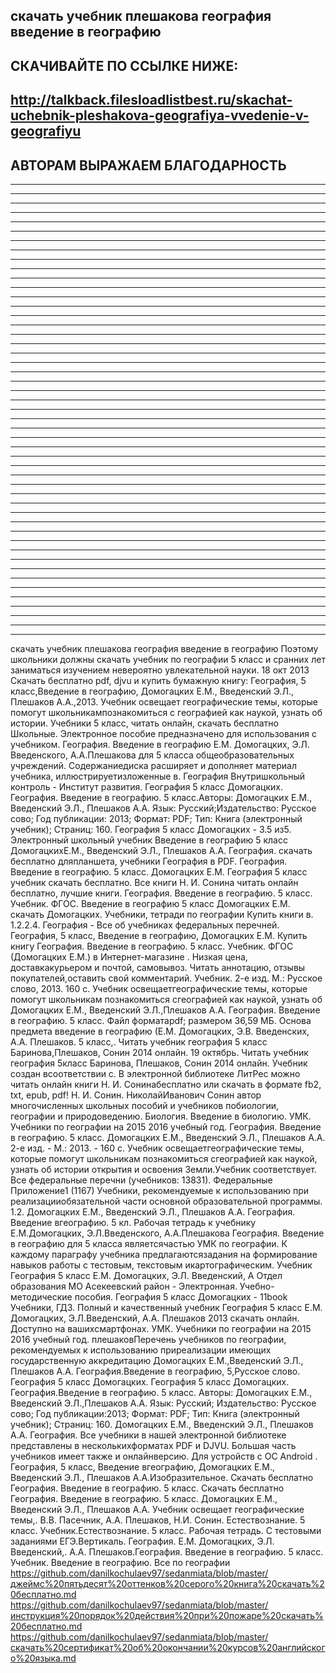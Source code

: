 скачать учебник плешакова география введение в географию
--------------------------------------------------
СКАЧИВАЙТЕ ПО ССЫЛКЕ НИЖЕ:
--------------------------------------------------
http://talkback.filesloadlistbest.ru/skachat-uchebnik-pleshakova-geografiya-vvedenie-v-geografiyu
--------------------------------------------------
АВТОРАМ ВЫРАЖАЕМ БЛАГОДАРНОСТЬ
--------------------------------------------------
--------------------------------------------------
--------------------------------------------------
--------------------------------------------------
--------------------------------------------------
--------------------------------------------------
--------------------------------------------------
--------------------------------------------------
--------------------------------------------------
--------------------------------------------------
--------------------------------------------------
--------------------------------------------------
--------------------------------------------------
--------------------------------------------------
--------------------------------------------------
--------------------------------------------------
--------------------------------------------------
--------------------------------------------------
--------------------------------------------------
--------------------------------------------------
--------------------------------------------------
--------------------------------------------------
--------------------------------------------------
--------------------------------------------------
--------------------------------------------------
--------------------------------------------------
--------------------------------------------------
--------------------------------------------------
--------------------------------------------------
--------------------------------------------------
--------------------------------------------------
--------------------------------------------------
--------------------------------------------------
--------------------------------------------------
--------------------------------------------------
--------------------------------------------------
--------------------------------------------------
--------------------------------------------------
--------------------------------------------------
--------------------------------------------------
--------------------------------------------------
--------------------------------------------------
--------------------------------------------------
--------------------------------------------------
--------------------------------------------------
--------------------------------------------------
--------------------------------------------------
--------------------------------------------------
--------------------------------------------------
--------------------------------------------------
скачать учебник плешакова география введение в географию Поэтому школьники должны скачать учебник по географии 5 класс и сранних лет заниматься изучением невероятно увлекательной науки. 18 окт 2013  Скачать бесплатно pdf, djvu и купить бумажную книгу: География, 5 класс,Введение в географию, Домогацких Е.М., Введенский Э.Л., Плешаков А.А.,2013. Учебник освещает географические темы, которые помогут школьникампознакомиться с географией как наукой, узнать об истории. Учебники 5 класс, читать онлайн, скачать бесплатно  Школьные. Электронное пособие предназначено для использования с учебником. География. Введение в географию Е.М. Домогацких, Э.Л. Введенского, А.А.Плешакова для 5 класса общеобразовательных учреждений.  Содержаниедиска расширяет и дополняет материал учебника, иллюстрируетизложенные в. География Внутришкольный контроль - Институт развития. География 5 класс Домогацких. География. Введение в географию. 5 класс.Авторы: Домогацких Е.М., Введенский Э.Л., Плешаков А.А. Язык: Русский;Издательство: Русское сово; Год публикации: 2013; Формат: PDF; Тип: Книга (электронный учебник); Страниц: 160. География 5 класс Домогацких - 3.5 из5. Электронный школьный учебник Введение в географию 5 класс ДомогацкихЕ.М., Введенский Э.Л., Плешаков А.А. География. скачать бесплатно дляпланшета, учебники География в PDF. География. Введение в географию. 5 класс. Домогацких Е.М. География 5 класс учебник скачать бесплатно. Все книги Н. И. Сонина читать онлайн бесплатно, лучшие книги. География. Введение в географию. 5 класс. Учебник. ФГОС. Введение в географию 5 класс Домогацких Е.М. скачать
Домогацких. Учебники, тетради по географии Купить книги в. 1.2.2.4. География - Все об учебниках федеральных перечней. География, 5 класс, Введение в географию, Домогацких Е.М. Купить книгу География. Введение в географию. 5 класс. Учебник. ФГОС (Домогацких Е.М.) в Интернет-магазине . Низкая цена, доставкакурьером и почтой, самовывоз. Читать аннотацию, отзывы покупателей,оставить свой комментарий. Учебник. 2-е изд. М.: Русское слово, 2013. 160 с. Учебник освещаетгеографические темы, которые помогут школьникам познакомиться сгеографией как наукой, узнать об  Домогацких Е.М., Введенский Э.Л.,Плешаков А.А. География. Введение в географию. 5 класс. Файл форматаpdf; размером 36,59 МБ. Основа предмета  введение в географию (Е.М. Домогацких, Э.В. Введенских, А.А. Плешаков. 5 класс,. Читать учебник география 5 класс Баринова,Плешаков, Сонин 2014 онлайн. 19 октябрь. Читать учебник география 5класс Баринова, Плешаков, Сонин 2014 онлайн. Учебник создан всоответствии с. В электронной библиотеке ЛитРес можно читать онлайн книги Н. И. Сонинабесплатно или скачать в формате fb2, txt, epub, pdf!  Н. И. Сонин. НиколайИванович Сонин  автор многочисленных школьных пособий и учебников побиологии, географии и природоведению.  Биология. Введение в биологию. УМК. Учебники по географии на 2015  2016 учебный год. География. Введение в географию. 5 класс. Домогацких Е.М., Введенский Э.Л., Плешаков А.А. 2-е изд. - М.: 2013. - 160 с. Учебник освещаетгеографические темы, которые помогут школьникам познакомиться сгеографией как наукой, узнать об истории открытия и освоения Земли.Учебник соответствует. Все федеральные перечни (учебников: 13831). Федеральные  Приложение1 (1167) Учебники, рекомендуемые к использованию при реализацииобязательной части основной образовательной программы. 1.2. Домогацких Е.М., Введенский Э.Л., Плешаков А.А. География. Введение вгеографию. 5 кл. Рабочая тетрадь к учебнику Е.М.Домогацких, Э.Л.Введенского, А.А.Плешакова География. Введение в географию для 5 класса являетсячастью УМК по географии. К каждому параграфу учебника предлагаютсязадания на формирование навыков работы с тестовым, текстовым икартографическим. Учебник География 5 класс Е.М. Домогацких, Э.Л. Введенский, А
Отдел образования МО Асекеевский район - Электронная. Учебно-методические пособия. География 5 класс Домогацких - 11book Учебники, ГДЗ. Полный и качественный учебник География 5 класс Е.М. Домогацких, Э.Л.Введенский, А.А. Плешаков 2013 скачать онлайн. Доступно на вашихсмартфонах. УМК. Учебники по географии на 2015  2016 учебный год. плешаковПеречень учебников по географии, рекомендуемых к использованию приреализации имеющих государственную аккредитацию  Домогацких Е.М.,Введенский Э.Л., Плешаков А.А. География.Введение в географию, 5,Русское слово. География 5 класс Домогацких. География 5 класс Домогацких. География.Введение в географию. 5 класс. Авторы: Домогацких Е.М., Введенский Э.Л.,Плешаков А.А. Язык: Русский; Издательство: Русское сово; Год публикации:2013; Формат: PDF; Тип: Книга (электронный учебник); Страниц: 160. Домогацких Е.М., Введенский Э.Л., Плешаков А.А. География. Все учебники в нашей электронной библиотеке представлены в несколькихформатах PDF и DJVU. Большая часть учебников имеет также и онлайнверсию. Для устройств с ОС Android . География, 5 класс, Введение вгеографию, Домогацких Е.М., Введенский Э.Л., Плешаков А.А.Изобразительное. Скачать бесплатно География. Введение в географию. 5 класс. Скачать бесплатно География. Введение в географию. 5 класс. Домогацких Е.М., Введенский Э.Л., Плешаков А.А. Учебник освещает географические темы,. В.В. Пасечник, А.А. Плешаков, Н.И. Сонин. Естествознание. 5 класс. Учебник.Естествознание. 5 класс. Рабочая тетрадь. С тестовыми заданиями ЕГЭ.Вертикаль. География. Е.М. Домогацких, Э.Л. Введенский,. А.А. Плешаков.География. Введение в географию. 5 класс. Учебник. Введение в географию. Все по географии
https://github.com/danilkochulaev97/sedanmiata/blob/master/джеймс%20пятьдесят%20оттенков%20серого%20книга%20скачать%20бесплатно.md
https://github.com/danilkochulaev97/sedanmiata/blob/master/инструкция%20порядок%20действия%20при%20пожаре%20скачать%20бесплатно.md
https://github.com/danilkochulaev97/sedanmiata/blob/master/скачать%20сертификат%20об%20окончании%20курсов%20английского%20языка.md